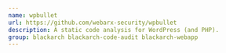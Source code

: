 ```yaml
---
name: wpbullet
url: https://github.com/webarx-security/wpbullet
description: A static code analysis for WordPress (and PHP).
group: blackarch blackarch-code-audit blackarch-webapp
---
```

